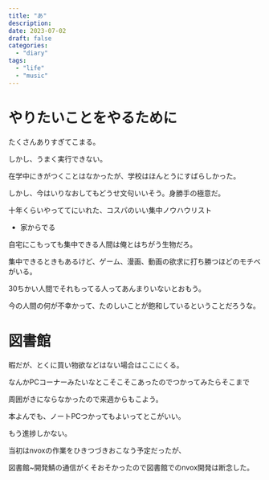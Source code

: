 ```yaml
---
title: "あ"
description:
date: 2023-07-02
draft: false
categories:
  - "diary"
tags:
  - "life"
  - "music"
---
```


# やりたいことをやるために

たくさんありすぎてこまる。

しかし、うまく実行できない。

在学中にきがつくことはなかったが、学校はほんとうにすばらしかった。

しかし、今はいりなおしてもどうせ文句いいそう。身勝手の極意だ。

十年くらいやっててにいれた、コスパのいい集中ノウハウリスト

- 家からでる

自宅にこもっても集中できる人間は俺とはちがう生物だろ。

集中できるときもあるけど、ゲーム、漫画、動画の欲求に打ち勝つほどのモチベがいる。

30ちかい人間でそれもってる人ってあんまりいないとおもう。

今の人間の何が不幸かって、たのしいことが飽和しているということだろうな。

# 図書館

暇だが、とくに買い物欲などはない場合はここにくる。

なんかPCコーナーみたいなとこそこそこあったのでつかってみたらそこまで

周囲がきにならなかったので来週からもこよう。

本よんでも、ノートPCつかってもよいってとこがいい。

もう進捗しかない。

当初はnvoxの作業をひきつづきおこなう予定だったが、

図書館~開発鯖の通信がくそおそかったので図書館でのnvox開発は断念した。
